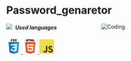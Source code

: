 # Password_genaretor
<img src="https://media.giphy.com/media/ObNTw8Uzwy6KQ/giphy.gif" width="30px">&nbsp; ***Used languages***
<img align="right" alt="Coding" width="250" src="https://media1.giphy.com/media/PbMdZc61lcD47mZRJo/200w.webp?cid=ecf05e474s57hkgggym0tzcuv9oc5yc1z2jk1uvvpe4xiohi&rid=200w.webp&ct=g">
<h3 align="left"><a href="https://www.w3schools.com/css/" target="_blank"> <img src="https://raw.githubusercontent.com/devicons/devicon/master/icons/css3/css3-original-wordmark.svg" alt="css3" width="40" height="40"/> </a> 
<a href="https://www.w3.org/html/" target="_blank"> <img src="https://raw.githubusercontent.com/devicons/devicon/master/icons/html5/html5-original-wordmark.svg" alt="html5" width="40" height="40"/> </a> 
<a href="https://developer.mozilla.org/en-US/docs/Web/JavaScript" target="_blank"> <img src="https://raw.githubusercontent.com/devicons/devicon/master/icons/javascript/javascript-original.svg" alt="javascript" width="40" height="40"/> </a>
